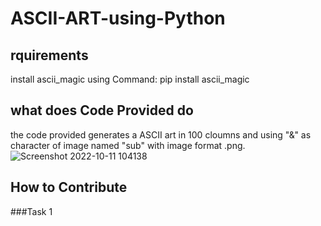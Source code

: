 # ASCII-ART-using-Python

## rquirements 
  install ascii_magic using Command:  pip install ascii_magic
 
## what does Code Provided do 
   the code provided generates a ASCII art in 100 cloumns and using "&" as character of image named "sub" with image format .png.
   ![Screenshot 2022-10-11 104138](https://user-images.githubusercontent.com/115523060/195022796-15ef0afa-3501-4a44-8c21-bf41ea50d4ea.png)
   
## How to Contribute


###Task 1


  
